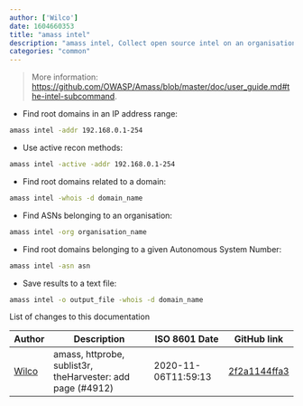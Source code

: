 ```yaml
---
author: ['Wilco']
date: 1604660353
title: "amass intel"
description: "amass intel, Collect open source intel on an organisation like root domains and ASNs."
categories: "common"
---
```

> More information: <https://github.com/OWASP/Amass/blob/master/doc/user_guide.md#the-intel-subcommand>.

- Find root domains in an IP address range:

```bash
amass intel -addr 192.168.0.1-254
```

- Use active recon methods:

```bash
amass intel -active -addr 192.168.0.1-254
```

- Find root domains related to a domain:

```bash
amass intel -whois -d domain_name
```

- Find ASNs belonging to an organisation:

```bash
amass intel -org organisation_name
```

- Find root domains belonging to a given Autonomous System Number:

```bash
amass intel -asn asn
```

- Save results to a text file:

```bash
amass intel -o output_file -whois -d domain_name
```
List of changes to this documentation


Author | Description | ISO 8601 Date | GitHub link
------|-----|-----|-----
[Wilco](mailto:wilcovanbeijnum@gmail.com) | amass, httprobe, sublist3r, theHarvester: add page (#4912) | 2020-11-06T11:59:13 | [2f2a1144ffa3](https://github.com/tldr-pages/tldr/commit/2f2a1144ffa33fd43055c7cc7ef5c1b8d5ad224f)

